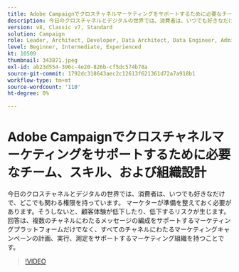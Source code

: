 ```yaml
---
title: Adobe Campaignでクロスチャネルマーケティングをサポートするために必要なチーム、スキル、および組織設計
description: 今日のクロスチャネルとデジタルの世界では、消費者は、いつでも好きなだけで、どこでも関わる権限を持っています。
version: v8, Classic v7, Standard
solution: Campaign
role: Leader, Architect, Developer, Data Architect, Data Engineer, Admin, User
level: Beginner, Intermediate, Experienced
kt: 10509
thumbnail: 343871.jpeg
exl-id: ab23d554-396c-4e20-826b-cf5dc574b78a
source-git-commit: 1792dc318643aec2c12613f621361d72a7a918b1
workflow-type: tm+mt
source-wordcount: '110'
ht-degree: 0%

---
```


# Adobe Campaignでクロスチャネルマーケティングをサポートするために必要なチーム、スキル、および組織設計

今日のクロスチャネルとデジタルの世界では、消費者は、いつでも好きなだけで、どこでも関わる権限を持っています。 マーケターが準備を整えておく必要があります。そうしないと、顧客体験が低下したり、低下するリスクが生じます。 回答は、複数のチャネルにわたるメッセージの編成をサポートするマーケティングプラットフォームだけでなく、すべてのチャネルにわたるマーケティングキャンペーンの計画、実行、測定をサポートするマーケティング組織を持つことです。

>[!VIDEO](https://video.tv.adobe.com/v/343871/?quality=12&learn=on)
